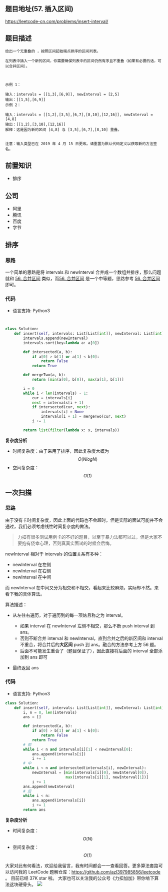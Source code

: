 ## 题目地址(57. 插入区间)

https://leetcode-cn.com/problems/insert-interval/

## 题目描述

```
给出一个无重叠的 ，按照区间起始端点排序的区间列表。

在列表中插入一个新的区间，你需要确保列表中的区间仍然有序且不重叠（如果有必要的话，可以合并区间）。

 

示例 1：

输入：intervals = [[1,3],[6,9]], newInterval = [2,5]
输出：[[1,5],[6,9]]
示例 2：

输入：intervals = [[1,2],[3,5],[6,7],[8,10],[12,16]], newInterval = [4,8]
输出：[[1,2],[3,10],[12,16]]
解释：这是因为新的区间 [4,8] 与 [3,5],[6,7],[8,10] 重叠。
 

注意：输入类型已在 2019 年 4 月 15 日更改。请重置为默认代码定义以获取新的方法签名。

```

## 前置知识

- 排序

## 公司

- 阿里
- 腾讯
- 百度
- 字节

## 排序

### 思路

一个简单的思路是将 intervals 和 newInterval 合并成一个数组并排序，那么问题就和 [56. 合并区间](./56.merge-intervals.md) 类似，而[56. 合并区间](./56.merge-intervals.md) 是一个中等题，思路参考 [56. 合并区间](./56.merge-intervals.md) 即可。

### 代码

- 语言支持: Python3

```py


class Solution:
    def insert(self, intervals: List[List[int]], newInterval: List[int]) -> List[List[int]]:
        intervals.append(newInterval)
        intervals.sort(key=lambda a: a[0])

        def intersected(a, b):
            if a[0] > b[1] or a[1] < b[0]:
                return False
            return True

        def mergeTwo(a, b):
            return [min(a[0], b[0]), max(a[1], b[1])]

        i = 0
        while i < len(intervals) - 1:
            cur = intervals[i]
            next = intervals[i + 1]
            if intersected(cur, next):
                intervals[i] = None
                intervals[i + 1] = mergeTwo(cur, next)
            i += 1

        return list(filter(lambda x: x, intervals))

```

**复杂度分析**

- 时间复杂度：由于采用了排序，因此复杂度大概为 $$O(NlogN)$$
- 空间复杂度：$$O(1)$$

## 一次扫描

### 思路

由于没有卡时间复杂度，因此上面的代码也不会超时。但是实际的面试可能并不会通过，我们必须考虑线性时间复杂度的做法。

> 力扣有很多测试用例卡的不好的题目，以至于暴力法都可以过，但是大家不要抱有侥幸心理，否则真真实面试的时候会后悔。

newInterval 相对于 intervals 的位置关系有多种：

- newInterval 在左侧
- newInterval 在右侧
- newInterval 在中间

而 newInterval 在中间又分为相交和不相交，看起来比较麻烦，实际却不然。来看下我的具体算法。

算法描述：

- 从左往右遍历，对于遍历到的每一项姑且称之为 interval。

  - 如果 interval 在 newInterval 左侧不相交，那么不断 push interval 到 ans。
  - 否则不断合并 interval 和 newInterval，直到合并之后的新区间和 interval 不重合，将合并后的**大区间** push 到 ans。融合的方法参考上方 56 题。
  - 后面不可能发生重合了（题目保证了），因此直接将后面的 interval 全部添加到 ans 即可

- 最终返回 ans

### 代码

- 语言支持: Python3

```py
class Solution:
    def insert(self, intervals: List[List[int]], newInterval: List[int]) -> List[List[int]]:
        i, n = 0, len(intervals)
        ans = []

        def intersected(a, b):
            if a[0] > b[1] or a[1] < b[0]:
                return False
            return True
        # 前
        while i < n and intervals[i][1] < newInterval[0]:
            ans.append(intervals[i])
            i += 1
        # 中
        while i < n and intersected(intervals[i], newInterval):
            newInterval = [min(intervals[i][0], newInterval[0]),
                           max(intervals[i][1], newInterval[1])]
            i += 1
        ans.append(newInterval)
        # 后
        while i < n:
            ans.append(intervals[i])
            i += 1
        return ans
```

**复杂度分析**

- 时间复杂度：$$O(N)$$
- 空间复杂度：$$O(1)$$

大家对此有何看法，欢迎给我留言，我有时间都会一一查看回答。更多算法套路可以访问我的 LeetCode 题解仓库：https://github.com/azl397985856/leetcode 。 目前已经 37K star 啦。
大家也可以关注我的公众号《力扣加加》带你啃下算法这块硬骨头。
![](https://tva1.sinaimg.cn/large/007S8ZIlly1gfcuzagjalj30p00dwabs.jpg)
